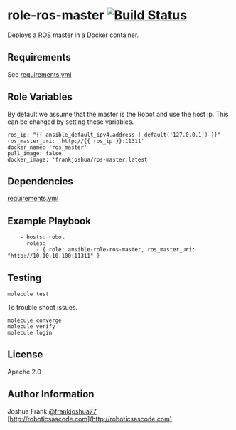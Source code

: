 # role-ros-master [![Build Status](https://travis-ci.org/frankjoshua/ansible-role-ros-master.svg?branch=master)](https://travis-ci.org/frankjoshua/ansible-role-ros-master)<br>

Deploys a ROS master in a Docker container.

## Requirements

See [requirements.yml](requirements.yml)

## Role Variables

By default we assume that the master is the Robot and use the host ip. This can be changed by setting these variables.

```
ros_ip: "{{ ansible_default_ipv4.address | default('127.0.0.1') }}"
ros_master_uri: 'http://{{ ros_ip }}:11311'
docker_name: 'ros_master'
pull_image: false
docker_image: 'frankjoshua/ros-master:latest'
```

## Dependencies

[requirements.yml](requirements.yml)

## Example Playbook

```
    - hosts: robot
      roles:
         - { role: ansible-role-ros-master, ros_master_uri: "http://10.10.10.100:11311" }
```

## Testing

`molecule test`

To trouble shoot issues.

```
molecule converge
molecule verify
molecule login
```

## License

Apache 2.0

## Author Information

Joshua Frank [@frankjoshua77](https://www.twitter.com/@frankjoshua77)
<br>
[http://roboticsascode.com](http://roboticsascode.com)
